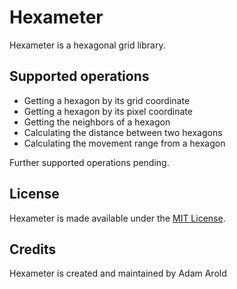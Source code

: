 # Hexameter

Hexameter is a hexagonal grid library.

## Supported operations
 - Getting a hexagon by its grid coordinate
 - Getting a hexagon by its pixel coordinate
 - Getting the neighbors of a hexagon
 - Calculating the distance between two hexagons
 - Calculating the movement range from a hexagon
 
 Further supported operations pending.
 
## License
Hexameter is made available under the [MIT License](http://www.opensource.org/licenses/mit-license.php).

## Credits

Hexameter is created and maintained by Adam Arold